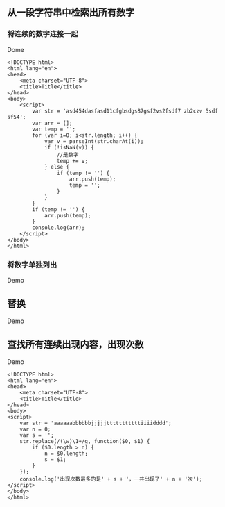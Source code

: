 ## 从一段字符串中检索出所有数字
### 将连续的数字连接一起

Dome

	<!DOCTYPE html>
	<html lang="en">
	<head>
	    <meta charset="UTF-8">
	    <title>Title</title>
	</head>
	<body>
	    <script>
	        var str = 'asd454dasfasd11cfgbsdgs87gsf2vs2fsdf7 zb2czv 5sdf sf54';
	        var arr = [];
	        var temp = '';
	        for (var i=0; i<str.length; i++) {
	            var v = parseInt(str.charAt(i));
	            if (!isNaN(v)) {
	                //是数字
	                temp += v;
	            } else {
	                if (temp != '') {
	                    arr.push(temp);
	                    temp = '';
	                }
	            }
	        }
	        if (temp != '') {
	            arr.push(temp);
	        }
	        console.log(arr);
	    </script>
	</body>
	</html>

### 将数字单独列出
Demo

<!DOCTYPE html>
<html lang="en">
<head>
    <meta charset="UTF-8">
    <title>Title</title>
</head>
<body>
    <script>
        var str = 'sd4682fghvjk5454rsweq156asdag5gth8jki5a47fxc24sadaf6sd5';
        var arr = [];
        for (var i=0; i<str.length; i++) {
            // 不要使用Number转换，因为空格会转成0
            var v = parseInt(str.charAt(i));
            if (!isNaN(v)) {
                arr.push(v);
            }
        }
        console.log(arr);
    </script>
</body>
</html>

## 替换
Demo

<!DOCTYPE html>
<html lang="en">
<head>
    <meta charset="UTF-8">
    <title>Title</title>
</head>
<body>
<script>
    var str = '替换一些文字吧';
    var newStr = str.replace(/替换|文字/g, function(a) {
        // 我们可以根据当前这次匹配的内容长度来动态的返回不同个数的*
        var s = '';
        for (var i=0; i<a.length; i++) {
            s += '*';
        }
        return s;
    });
    console.log( newStr );
</script>
</body>
</html>

## 查找所有连续出现内容，出现次数
Demo

	<!DOCTYPE html>
	<html lang="en">
	<head>
	    <meta charset="UTF-8">
	    <title>Title</title>
	</head>
	<body>
	<script>
	    var str = 'aaaaaabbbbbbjjjjjtttttttttttiiiidddd';
	    var n = 0;
	    var s = '';
	    str.replace(/(\w)\1+/g, function($0, $1) {
	        if ($0.length > n) {
	            n = $0.length;
	            s = $1;
	        }
	    });
	    console.log('出现次数最多的是' + s + '，一共出现了' + n + '次');
	</script>
	</body>
	</html>